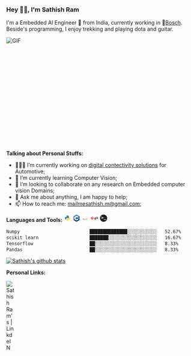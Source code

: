 ### Hey 👋🏽, I'm Sathish Ram

I'm a Embedded AI Engineer 🚀 from India, currently working in 💼[Bosch](https://www.bosch.com/). Beside's programming, I enjoy trekking and playing dota and guitar.

  <img height="300" width="600" align="right" alt="GIF" src="https://media1.giphy.com/media/hpXdHPfFI5wTABdDx9/giphy.gif" />
  
**Talking about Personal Stuffs:**

- 👨🏽‍💻 I’m currently working on [digital contectivity solutions](https://www.bosch-engineering.com/portfolio/digital-solutions/remote-vehicle-access/) for Automotive;
- 🌱 I’m currently learning Computer Vision;
- 👯 I’m looking to collaborate on any research on Embedded computer vision Domains;
- 💬 Ask me about anything, I am happy to help;
- 📫 How to reach me: mailmesathish.m@gmail.com;

**Languages and Tools:**
<code><img height="20" src="https://raw.githubusercontent.com/github/explore/80688e429a7d4ef2fca1e82350fe8e3517d3494d/topics/python/python.png"></code>
<code><img height="20" src="https://raw.githubusercontent.com/github/explore/80688e429a7d4ef2fca1e82350fe8e3517d3494d/topics/cpp/cpp.png"></code>
<code><img height="20" src="https://raw.githubusercontent.com/github/explore/80688e429a7d4ef2fca1e82350fe8e3517d3494d/topics/mysql/mysql.png"></code>
<code><img height="20" src="https://raw.githubusercontent.com/github/explore/80688e429a7d4ef2fca1e82350fe8e3517d3494d/topics/git/git.png"></code>
<code><img height="20" src="https://raw.githubusercontent.com/github/explore/80688e429a7d4ef2fca1e82350fe8e3517d3494d/topics/terminal/terminal.png"></code>

```text
Numpy                          ██████████████░░░░░░░░░░░   52.67% 
scikit learn                   ███████░░░░░░░░░░░░░░░░░░   16.67% 
Tensorflow                     ██░░░░░░░░░░░░░░░░░░░░░░░   8.33% 
Pandas                         ██░░░░░░░░░░░░░░░░░░░░░░░   8.33%
```

[![Sathish's github stats](https://github-readme-stats.vercel.app/api?username=sathishram12)](https://github.com/sathishram12/github-readme-stats)

**Personal Links:**
<br/>

<a href="https://www.linkedin.com/in/satzramembd">
  <img align="left" alt="Sathish Ram's | LinkdeIN" width="22px" src="https://cdn.jsdelivr.net/npm/simple-icons@v3/icons/linkedin.svg" />
</a>
<br /> 
